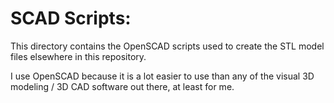 # SCAD Scripts:

This directory contains the OpenSCAD scripts used to create the STL model files elsewhere in this repository.

I use OpenSCAD because it is a lot easier to use than any of the visual 3D modeling / 3D CAD software out there, at least for me.
